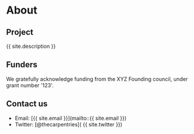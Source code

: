 # About

## Project
{{ site.description }}

## Funders
We gratefully acknowledge funding from the XYZ Founding council, under grant number '123'.

## Contact us

- Email: [{{ site.email }}](mailto::{{ site.email }})
- Twitter: [@thecarpentries]( {{ site.twitter }})
 
